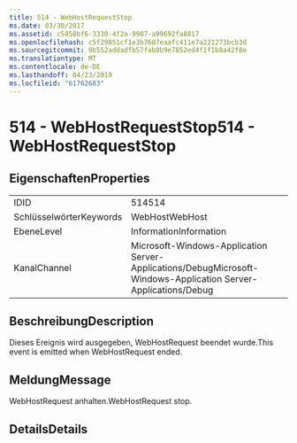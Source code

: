 ```yaml
---
title: 514 - WebHostRequestStop
ms.date: 03/30/2017
ms.assetid: c5858bf6-3330-4f2a-9907-a99692fa8817
ms.openlocfilehash: c5f29851cf1e3b7607eaafc411e7a221273bcb3d
ms.sourcegitcommit: 9b552addadfb57fab0b9e7852ed4f1f1b8a42f8e
ms.translationtype: MT
ms.contentlocale: de-DE
ms.lasthandoff: 04/23/2019
ms.locfileid: "61762683"
---
```

# <a name="514---webhostrequeststop"></a><span data-ttu-id="681eb-102">514 - WebHostRequestStop</span><span class="sxs-lookup"><span data-stu-id="681eb-102">514 - WebHostRequestStop</span></span>
## <a name="properties"></a><span data-ttu-id="681eb-103">Eigenschaften</span><span class="sxs-lookup"><span data-stu-id="681eb-103">Properties</span></span>  
  
|||  
|-|-|  
|<span data-ttu-id="681eb-104">ID</span><span class="sxs-lookup"><span data-stu-id="681eb-104">ID</span></span>|<span data-ttu-id="681eb-105">514</span><span class="sxs-lookup"><span data-stu-id="681eb-105">514</span></span>|  
|<span data-ttu-id="681eb-106">Schlüsselwörter</span><span class="sxs-lookup"><span data-stu-id="681eb-106">Keywords</span></span>|<span data-ttu-id="681eb-107">WebHost</span><span class="sxs-lookup"><span data-stu-id="681eb-107">WebHost</span></span>|  
|<span data-ttu-id="681eb-108">Ebene</span><span class="sxs-lookup"><span data-stu-id="681eb-108">Level</span></span>|<span data-ttu-id="681eb-109">Information</span><span class="sxs-lookup"><span data-stu-id="681eb-109">Information</span></span>|  
|<span data-ttu-id="681eb-110">Kanal</span><span class="sxs-lookup"><span data-stu-id="681eb-110">Channel</span></span>|<span data-ttu-id="681eb-111">Microsoft-Windows-Application Server-Applications/Debug</span><span class="sxs-lookup"><span data-stu-id="681eb-111">Microsoft-Windows-Application Server-Applications/Debug</span></span>|  
  
## <a name="description"></a><span data-ttu-id="681eb-112">Beschreibung</span><span class="sxs-lookup"><span data-stu-id="681eb-112">Description</span></span>  
 <span data-ttu-id="681eb-113">Dieses Ereignis wird ausgegeben, WebHostRequest beendet wurde.</span><span class="sxs-lookup"><span data-stu-id="681eb-113">This event is emitted when WebHostRequest ended.</span></span>  
  
## <a name="message"></a><span data-ttu-id="681eb-114">Meldung</span><span class="sxs-lookup"><span data-stu-id="681eb-114">Message</span></span>  
 <span data-ttu-id="681eb-115">WebHostRequest anhalten.</span><span class="sxs-lookup"><span data-stu-id="681eb-115">WebHostRequest stop.</span></span>  
  
## <a name="details"></a><span data-ttu-id="681eb-116">Details</span><span class="sxs-lookup"><span data-stu-id="681eb-116">Details</span></span>
